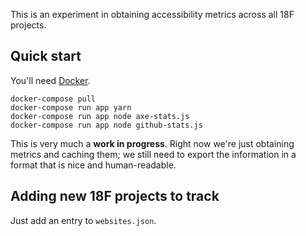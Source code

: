 This is an experiment in obtaining accessibility metrics across all
18F projects.

## Quick start

You'll need [Docker][].

```
docker-compose pull
docker-compose run app yarn
docker-compose run app node axe-stats.js
docker-compose run app node github-stats.js
```

This is very much a **work in progress**. Right now we're just obtaining
metrics and caching them; we still need to export the information in
a format that is nice and human-readable.

## Adding new 18F projects to track

Just add an entry to `websites.json`.

[Docker]: https://docker.com/
